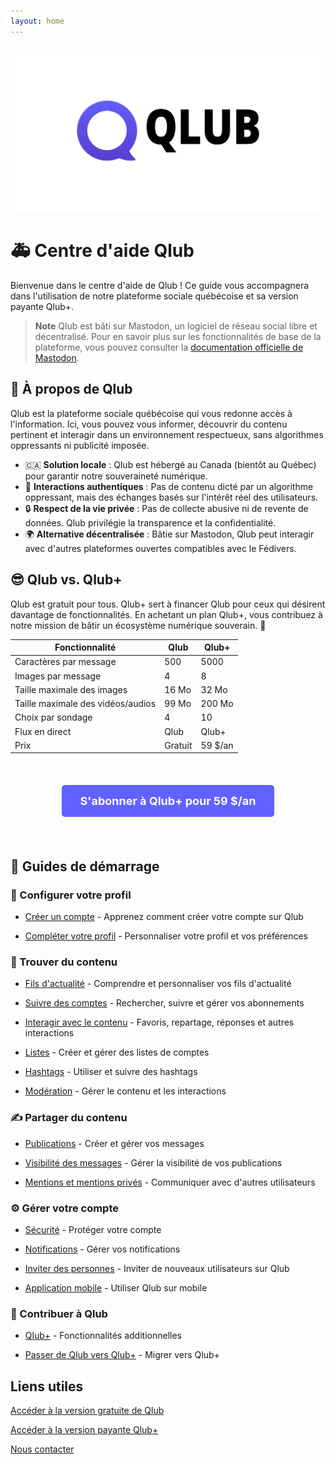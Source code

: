 ```yaml
---
layout: home
---
```


<div style="text-align: center; margin: 20px 0;">
  <img src="./assets/banner.png" alt="Logo Qlub" style="height: auto;">
</div>

# 🚑 Centre d'aide Qlub

Bienvenue dans le centre d'aide de Qlub ! Ce guide vous accompagnera dans l'utilisation de notre plateforme sociale québécoise et sa version payante Qlub+.

> **Note** Qlub est bâti sur Mastodon, un logiciel de réseau social libre et décentralisé. Pour en savoir plus sur les fonctionnalités de base de la plateforme, vous pouvez consulter la [documentation officielle de Mastodon](https://docs.joinmastodon.org/).


## 💁 À propos de Qlub

Qlub est la plateforme sociale québécoise qui vous redonne accès à l'information. Ici, vous pouvez vous informer, découvrir du contenu pertinent et interagir dans un environnement respectueux, sans algorithmes oppressants ni publicité imposée.

- 🇨🇦 **Solution locale** : Qlub est hébergé au Canada (bientôt au Québec) pour garantir notre souveraineté numérique.
- 💬 **Interactions authentiques** : Pas de contenu dicté par un algorithme oppressant, mais des échanges basés sur l'intérêt réel des utilisateurs.
- 🔒 **Respect de la vie privée** : Pas de collecte abusive ni de revente de données. Qlub privilégie la transparence et la confidentialité.
- 🌍 **Alternative décentralisée** : Bâtie sur Mastodon, Qlub peut interagir avec d'autres plateformes ouvertes compatibles avec le Fédivers.

## 😎 Qlub vs. Qlub+
Qlub est gratuit pour tous. Qlub+ sert à financer Qlub pour ceux qui désirent davantage de fonctionnalités. En achetant un plan Qlub+, vous contribuez à notre mission de bâtir un écosystème numérique souverain. 💜

| Fonctionnalité | Qlub | Qlub+ |
|-|-|-|
| Caractères par message | 500 | 5000 |
| Images par message | 4 | 8 |
| Taille maximale des images | 16 Mo | 32 Mo |
| Taille maximale des vidéos/audios | 99 Mo | 200 Mo |
| Choix par sondage | 4 | 10 |
| Flux en direct | Qlub | Qlub+ |
| Prix | Gratuit | 59 $/an |

<br>

<div style="text-align: center; margin: 20px 0;">
  <a href="https://plus.qlub.social/auth/sign_up" style="display: inline-block; background-color: #6161ff; color: white; padding: 15px 30px; text-decoration: none; border-radius: 5px; font-weight: bold; font-size: 18px;">
    S'abonner à Qlub+ pour 59 $/an
  </a>
</div>

<br>

## 🚀 Guides de démarrage

### 👤 Configurer votre profil
- [Créer un compte](guides/create-account.md) - Apprenez comment créer votre compte sur Qlub

- [Compléter votre profil](guides/profile.md) - Personnaliser votre profil et vos préférences

### 🔎 Trouver du contenu

- [Fils d'actualité](guides/timelines.md) - Comprendre et personnaliser vos fils d'actualité

- [Suivre des comptes](guides/following.md) - Rechercher, suivre et gérer vos abonnements

- [Interagir avec le contenu](guides/interacting.md) - Favoris, repartage, réponses et autres interactions

- [Listes](guides/lists.md) - Créer et gérer des listes de comptes

- [Hashtags](guides/hashtags.md) - Utiliser et suivre des hashtags

- [Modération](guides/moderation.md) - Gérer le contenu et les interactions

### ✍️ Partager du contenu

- [Publications](guides/publishing.md) - Créer et gérer vos messages

- [Visibilité des messages](guides/visibility.md) - Gérer la visibilité de vos publications

- [Mentions et mentions privés](guides/mentions.md) - Communiquer avec d'autres utilisateurs

### ⚙️ Gérer votre compte

- [Sécurité](guides/security.md) - Protéger votre compte

- [Notifications](guides/notifications.md) - Gérer vos notifications

- [Inviter des personnes](guides/invitations.md) - Inviter de nouveaux utilisateurs sur Qlub

- [Application mobile](guides/mobile.md) - Utiliser Qlub sur mobile

### 💜 Contribuer à Qlub

- [Qlub+](guides/qlub-plus.md) - Fonctionnalités additionnelles

- [Passer de Qlub vers Qlub+](guides/migration-to-plus.md) - Migrer vers Qlub+


## Liens utiles
[Accéder à la version gratuite de Qlub](https://qlub.social)

[Accéder à la version payante Qlub+](https://plus.qlub.social)

[Nous contacter](mailto:aide@qlub.social)